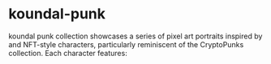 # koundal-punk
koundal punk collection showcases a series of pixel art portraits inspired by and NFT-style characters, particularly reminiscent of the CryptoPunks collection. Each character features:
